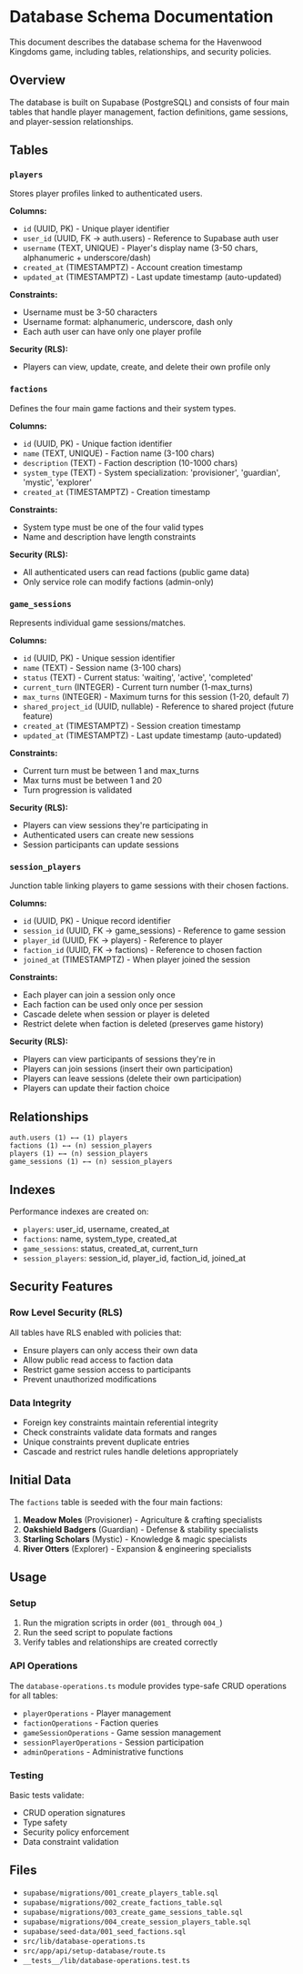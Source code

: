 # Database Schema Documentation

This document describes the database schema for the Havenwood Kingdoms game, including tables, relationships, and security policies.

## Overview

The database is built on Supabase (PostgreSQL) and consists of four main tables that handle player management, faction definitions, game sessions, and player-session relationships.

## Tables

### `players`
Stores player profiles linked to authenticated users.

**Columns:**
- `id` (UUID, PK) - Unique player identifier
- `user_id` (UUID, FK → auth.users) - Reference to Supabase auth user
- `username` (TEXT, UNIQUE) - Player's display name (3-50 chars, alphanumeric + underscore/dash)
- `created_at` (TIMESTAMPTZ) - Account creation timestamp
- `updated_at` (TIMESTAMPTZ) - Last update timestamp (auto-updated)

**Constraints:**
- Username must be 3-50 characters
- Username format: alphanumeric, underscore, dash only
- Each auth user can have only one player profile

**Security (RLS):**
- Players can view, update, create, and delete their own profile only

### `factions`
Defines the four main game factions and their system types.

**Columns:**
- `id` (UUID, PK) - Unique faction identifier
- `name` (TEXT, UNIQUE) - Faction name (3-100 chars)
- `description` (TEXT) - Faction description (10-1000 chars)
- `system_type` (TEXT) - System specialization: 'provisioner', 'guardian', 'mystic', 'explorer'
- `created_at` (TIMESTAMPTZ) - Creation timestamp

**Constraints:**
- System type must be one of the four valid types
- Name and description have length constraints

**Security (RLS):**
- All authenticated users can read factions (public game data)
- Only service role can modify factions (admin-only)

### `game_sessions`
Represents individual game sessions/matches.

**Columns:**
- `id` (UUID, PK) - Unique session identifier
- `name` (TEXT) - Session name (3-100 chars)
- `status` (TEXT) - Current status: 'waiting', 'active', 'completed'
- `current_turn` (INTEGER) - Current turn number (1-max_turns)
- `max_turns` (INTEGER) - Maximum turns for this session (1-20, default 7)
- `shared_project_id` (UUID, nullable) - Reference to shared project (future feature)
- `created_at` (TIMESTAMPTZ) - Session creation timestamp
- `updated_at` (TIMESTAMPTZ) - Last update timestamp (auto-updated)

**Constraints:**
- Current turn must be between 1 and max_turns
- Max turns must be between 1 and 20
- Turn progression is validated

**Security (RLS):**
- Players can view sessions they're participating in
- Authenticated users can create new sessions
- Session participants can update sessions

### `session_players`
Junction table linking players to game sessions with their chosen factions.

**Columns:**
- `id` (UUID, PK) - Unique record identifier
- `session_id` (UUID, FK → game_sessions) - Reference to game session
- `player_id` (UUID, FK → players) - Reference to player
- `faction_id` (UUID, FK → factions) - Reference to chosen faction
- `joined_at` (TIMESTAMPTZ) - When player joined the session

**Constraints:**
- Each player can join a session only once
- Each faction can be used only once per session
- Cascade delete when session or player is deleted
- Restrict delete when faction is deleted (preserves game history)

**Security (RLS):**
- Players can view participants of sessions they're in
- Players can join sessions (insert their own participation)
- Players can leave sessions (delete their own participation)
- Players can update their faction choice

## Relationships

```
auth.users (1) ←→ (1) players
factions (1) ←→ (n) session_players
players (1) ←→ (n) session_players  
game_sessions (1) ←→ (n) session_players
```

## Indexes

Performance indexes are created on:
- `players`: user_id, username, created_at
- `factions`: name, system_type, created_at
- `game_sessions`: status, created_at, current_turn
- `session_players`: session_id, player_id, faction_id, joined_at

## Security Features

### Row Level Security (RLS)
All tables have RLS enabled with policies that:
- Ensure players can only access their own data
- Allow public read access to faction data
- Restrict game session access to participants
- Prevent unauthorized modifications

### Data Integrity
- Foreign key constraints maintain referential integrity
- Check constraints validate data formats and ranges
- Unique constraints prevent duplicate entries
- Cascade and restrict rules handle deletions appropriately

## Initial Data

The `factions` table is seeded with the four main factions:

1. **Meadow Moles** (Provisioner) - Agriculture & crafting specialists
2. **Oakshield Badgers** (Guardian) - Defense & stability specialists  
3. **Starling Scholars** (Mystic) - Knowledge & magic specialists
4. **River Otters** (Explorer) - Expansion & engineering specialists

## Usage

### Setup
1. Run the migration scripts in order (`001_` through `004_`)
2. Run the seed script to populate factions
3. Verify tables and relationships are created correctly

### API Operations
The `database-operations.ts` module provides type-safe CRUD operations for all tables:
- `playerOperations` - Player management
- `factionOperations` - Faction queries
- `gameSessionOperations` - Game session management  
- `sessionPlayerOperations` - Session participation
- `adminOperations` - Administrative functions

### Testing
Basic tests validate:
- CRUD operation signatures
- Type safety
- Security policy enforcement
- Data constraint validation

## Files

- `supabase/migrations/001_create_players_table.sql`
- `supabase/migrations/002_create_factions_table.sql`
- `supabase/migrations/003_create_game_sessions_table.sql`
- `supabase/migrations/004_create_session_players_table.sql`
- `supabase/seed-data/001_seed_factions.sql`
- `src/lib/database-operations.ts`
- `src/app/api/setup-database/route.ts`
- `__tests__/lib/database-operations.test.ts`